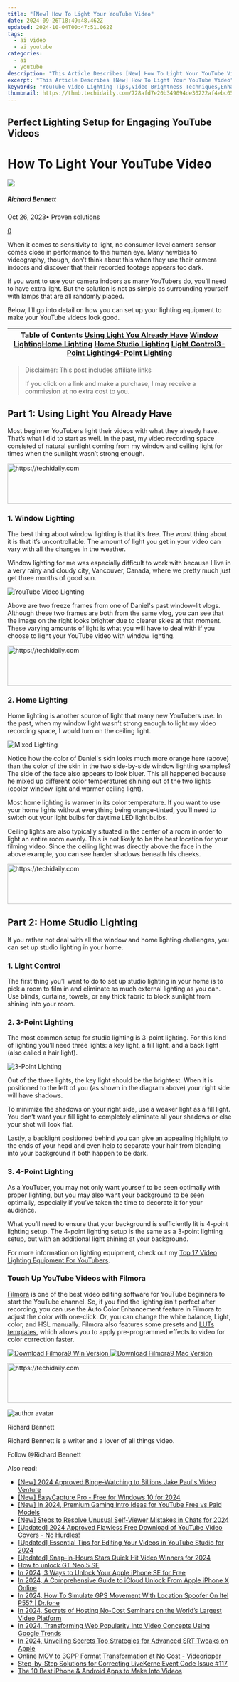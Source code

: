 ```yaml
---
title: "[New] How To Light Your YouTube Video"
date: 2024-09-26T18:49:48.462Z
updated: 2024-10-04T00:47:51.062Z
tags:
  - ai video
  - ai youtube
categories:
  - ai
  - youtube
description: "This Article Describes [New] How To Light Your YouTube Video"
excerpt: "This Article Describes [New] How To Light Your YouTube Video"
keywords: "YouTube Video Lighting Tips,Video Brightness Techniques,Enhancing Video Illumination,Optimal Video Light Setup,Improve YouTube Video Quality,Lighting Your Online Videos,YouTube Video Luminance Guide"
thumbnail: https://thmb.techidaily.com/728afd7e20b349094de30222af4ebc05eabd7a8ee2169bafa3b138dd4f9cdab2.jpg
---
```


## Perfect Lighting Setup for Engaging YouTube Videos

# How To Light Your YouTube Video

![](https://images.wondershare.com/filmora/article-images/richard-bennett.jpg)

##### Richard Bennett

 Oct 26, 2023• Proven solutions

[0](#commentsBoxSeoTemplate)

When it comes to sensitivity to light, no consumer-level camera sensor comes close in performance to the human eye. Many newbies to videography, though, don’t think about this when they use their camera indoors and discover that their recorded footage appears too dark.

If you want to use your camera indoors as many YouTubers do, you’ll need to have extra light. But the solution is not as simple as surrounding yourself with lamps that are all randomly placed.

Below, I’ll go into detail on how you can set up your lighting equipment to make your YouTube videos look good.

| Table of Contents [Using Light You Already Have](#USING-LIGHT-YOU-ALREADY-HAVE) [Window Lighting](#Window-Lighting)[Home Lighting](#Home-Lighting) [Home Studio Lighting](#HOME-STUDIO-LIGHTING) [Light Control](#Light-Control)[3-Point Lighting](#Three-Point-Lighting)[4-Point Lighting](#four-point-lighting) |
| ----------------------------------------------------------------------------------------------------------------------------------------------------------------------------------------------------------------------------------------------------------------------------------------------------------------- |

>  Disclaimer: This post includes affiliate links
>
>  If you click on a link and make a purchase, I may receive a commission at no extra cost to you.
>

## Part 1: Using Light You Already Have

Most beginner YouTubers light their videos with what they already have. That’s what I did to start as well. In the past, my video recording space consisted of natural sunlight coming from my window and ceiling light for times when the sunlight wasn’t strong enough.

<!-- affiliate ads begin -->
<a href="https://ephamedtechinc.pxf.io/c/5597632/2137229/26400" target="_top" id="2137229">
  <img src="//a.impactradius-go.com/display-ad/26400-2137229" border="0" alt="https://techidaily.com" width="728" height="90"/>
</a>
<img height="0" width="0" src="https://ephamedtechinc.pxf.io/i/5597632/2137229/26400" style="position:absolute;visibility:hidden;" border="0" />
<!-- affiliate ads end -->

### 1.  Window Lighting

The best thing about window lighting is that it’s free. The worst thing about it is that it’s uncontrollable. The amount of light you get in your video can vary with all the changes in the weather.

Window lighting for me was especially difficult to work with because I live in a very rainy and cloudy city, Vancouver, Canada, where we pretty much just get three months of good sun.

![  YouTube Video Lighting ](https://images.wondershare.com/filmora/article-images/window-lighting-comparison.jpg)

Above are two freeze frames from one of Daniel's past window-lit vlogs. Although these two frames are both from the same vlog, you can see that the image on the right looks brighter due to clearer skies at that moment. These varying amounts of light is what you will have to deal with if you choose to light your YouTube video with window lighting.

<!-- affiliate ads begin -->
<a href="https://appsumo.8odi.net/c/5597632/2087409/7443" target="_top" id="2087409">
  <img src="//a.impactradius-go.com/display-ad/7443-2087409" border="0" alt="https://techidaily.com" width="728" height="90"/>
</a>
<img height="0" width="0" src="https://appsumo.8odi.net/i/5597632/2087409/7443" style="position:absolute;visibility:hidden;" border="0" />
<!-- affiliate ads end -->

### 2. Home Lighting

Home lighting is another source of light that many new YouTubers use. In the past, when my window light wasn’t strong enough to light my video recording space, I would turn on the ceiling light.

![Mixed Lighting](https://images.wondershare.com/filmora/article-images/home-lighting-for-youtube-videos.jpg)

Notice how the color of Daniel's skin looks much more orange here (above) than the color of the skin in the two side-by-side window lighting examples? The side of the face also appears to look bluer. This all happened because he mixed up different color temperatures shining out of the two lights (cooler window light and warmer ceiling light).

Most home lighting is warmer in its color temperature. If you want to use your home lights without everything being orange-tinted, you’ll need to switch out your light bulbs for daytime LED light bulbs.

Ceiling lights are also typically situated in the center of a room in order to light an entire room evenly. This is not likely to be the best location for your filming video. Since the ceiling light was directly above the face in the above example, you can see harder shadows beneath his cheeks.

<!-- affiliate ads begin -->
<a href="https://aligracehair.sjv.io/c/5597632/2006919/19272" target="_top" id="2006919">
  <img src="//a.impactradius-go.com/display-ad/19272-2006919" border="0" alt="https://techidaily.com" width="728" height="90"/>
</a>
<img height="0" width="0" src="https://aligracehair.sjv.io/i/5597632/2006919/19272" style="position:absolute;visibility:hidden;" border="0" />
<!-- affiliate ads end -->

## Part 2: Home Studio Lighting

If you rather not deal with all the window and home lighting challenges, you can set up studio lighting in your home.

### 1. Light Control

The first thing you’ll want to do to set up studio lighting in your home is to pick a room to film in and eliminate as much external lighting as you can. Use blinds, curtains, towels, or any thick fabric to block sunlight from shining into your room.

### 2. 3-Point Lighting

The most common setup for studio lighting is 3-point lighting. For this kind of lighting you’ll need three lights: a key light, a fill light, and a back light (also called a hair light).

![3-Point Lighting](https://images.wondershare.com/filmora/article-images/youtube-lighting-3-point-lighting.jpg)

Out of the three lights, the key light should be the brightest. When it is positioned to the left of you (as shown in the diagram above) your right side will have shadows.

To minimize the shadows on your right side, use a weaker light as a fill light. You don’t want your fill light to completely eliminate all your shadows or else your shot will look flat.

Lastly, a backlight positioned behind you can give an appealing highlight to the ends of your head and even help to separate your hair from blending into your background if both happen to be dark.

### 3. 4-Point Lighting

As a YouTuber, you may not only want yourself to be seen optimally with proper lighting, but you may also want your background to be seen optimally, especially if you’ve taken the time to decorate it for your audience.

What you’ll need to ensure that your background is sufficiently lit is 4-point lighting setup. The 4-point lighting setup is the same as a 3-point lighting setup, but with an additional light shining at your background.

For more information on lighting equipment, check out my [Top 17 Video Lighting Equipment For YouTubers](https://www.filmora.io/community-blog/top-17-video-lighting-equipment-for-youtubers-440.html).

### Touch Up YouTube Videos with Filmora

[Filmora](https://tools.techidaily.com/wondershare/filmora/download/) is one of the best video editing software for YouTube beginners to start the YouTube channel. So, if you find the lighting isn't perfect after recording, you can use the Auto Color Enhancement feature in Filmora to adjust the color with one-click. Or, you can change the white balance, Light, color, and HSL manually. Filmora also features some presets and [LUTs templates](https://tools.techidaily.com/wondershare/filmora/download/), which allows you to apply pre-programmed effects to video for color correction faster.

[![Download Filmora9 Win Version](https://images.wondershare.com/filmora/guide/download-btn-win.jpg) ](https://tools.techidaily.com/wondershare/filmora/download/) [![Download Filmora9 Mac Version](https://images.wondershare.com/filmora/guide/download-btn-mac.jpg) ](https://tools.techidaily.com/wondershare/filmora/download/)

<!-- affiliate ads begin -->
<a href="https://aligracehair.sjv.io/c/5597632/2012420/19272" target="_top" id="2012420">
  <img src="//a.impactradius-go.com/display-ad/19272-2012420" border="0" alt="https://techidaily.com" width="728" height="90"/>
</a>
<img height="0" width="0" src="https://aligracehair.sjv.io/i/5597632/2012420/19272" style="position:absolute;visibility:hidden;" border="0" />
<!-- affiliate ads end -->

![author avatar](https://images.wondershare.com/filmora/article-images/richard-bennett.jpg)

Richard Bennett

Richard Bennett is a writer and a lover of all things video.

Follow @Richard Bennett

<ins class="adsbygoogle"
     style="display:block"
     data-ad-format="autorelaxed"
     data-ad-client="ca-pub-7571918770474297"
     data-ad-slot="1223367746"></ins>

<ins class="adsbygoogle"
     style="display:block"
     data-ad-client="ca-pub-7571918770474297"
     data-ad-slot="8358498916"
     data-ad-format="auto"
     data-full-width-responsive="true"></ins>

<span class="atpl-alsoreadstyle">Also read:</span>
<div><ul>
<li><a href="https://youtube-data.techidaily.com/024-approved-binge-watching-to-billions-jake-pauls-video-venture/"><u>[New] 2024 Approved Binge-Watching to Billions Jake Paul's Video Venture</u></a></li>
<li><a href="https://digital-screen-recording.techidaily.com/new-easycapture-pro-free-for-windows-10-for-2024/"><u>[New] EasyCapture Pro - Free for Windows 10 for 2024</u></a></li>
<li><a href="https://youtube-data.techidaily.com/n-2024-premium-gaming-intro-ideas-for-youtube-free-vs-paid-models/"><u>[New] In 2024, Premium Gaming Intro Ideas for YouTube Free vs Paid Models</u></a></li>
<li><a href="https://facebook-clips.techidaily.com/new-steps-to-resolve-unusual-self-viewer-mistakes-in-chats-for-2024/"><u>[New] Steps to Resolve Unusual Self-Viewer Mistakes in Chats for 2024</u></a></li>
<li><a href="https://youtube-data.techidaily.com/41491011-updated-2024-approved-flawless-free-download-of-youtube-video-covers-no-hurdles/"><u>[Updated] 2024 Approved Flawless Free Download of YouTube Video Covers - No Hurdles!</u></a></li>
<li><a href="https://youtube-data.techidaily.com/ed-essential-tips-for-editing-your-videos-in-youtube-studio-for-2024/"><u>[Updated] Essential Tips for Editing Your Videos in YouTube Studio for 2024</u></a></li>
<li><a href="https://youtube-data.techidaily.com/ed-snap-in-hours-stars-quick-hit-video-winners-for-2024/"><u>[Updated] Snap-in-Hours Stars Quick Hit Video Winners for 2024</u></a></li>
<li><a href="https://review-topics.techidaily.com/how-to-unlock-gt-neo-5-se-by-drfone-android-unlock-android-unlock/"><u>How to unlock GT Neo 5 SE</u></a></li>
<li><a href="https://sim-unlock.techidaily.com/in-2024-3-ways-to-unlock-your-apple-iphone-se-for-free-by-drfone-ios/"><u>In 2024, 3 Ways to Unlock Your Apple iPhone SE for Free</u></a></li>
<li><a href="https://activate-lock.techidaily.com/in-2024-a-comprehensive-guide-to-icloud-unlock-from-apple-iphone-x-online-by-drfone-ios/"><u>In 2024, A Comprehensive Guide to iCloud Unlock From Apple iPhone X Online</u></a></li>
<li><a href="https://review-topics.techidaily.com/in-2024-how-to-simulate-gps-movement-with-location-spoofer-on-itel-p55-drfone-by-drfone-virtual-android/"><u>In 2024, How To Simulate GPS Movement With Location Spoofer On Itel P55? | Dr.fone</u></a></li>
<li><a href="https://youtube-data.techidaily.com/24-secrets-of-hosting-no-cost-seminars-on-the-worlds-largest-video-platform/"><u>In 2024, Secrets of Hosting No-Cost Seminars on the World’s Largest Video Platform</u></a></li>
<li><a href="https://youtube-data.techidaily.com/24-transforming-web-popularity-into-video-concepts-using-google-trends/"><u>In 2024, Transforming Web Popularity Into Video Concepts Using Google Trends</u></a></li>
<li><a href="https://some-approaches.techidaily.com/in-2024-unveiling-secrets-top-strategies-for-advanced-srt-tweaks-on-apple/"><u>In 2024, Unveiling Secrets Top Strategies for Advanced SRT Tweaks on Apple</u></a></li>
<li><a href="https://win-help.techidaily.com/online-mov-to-3gpp-format-transformation-at-no-cost-videoripper/"><u>Online MOV to 3GPP Format Transformation at No Cost - Videoripper</u></a></li>
<li><a href="https://common-error.techidaily.com/step-by-step-solutions-for-correcting-livekernelevent-code-issue-117/"><u>Step-by-Step Solutions for Correcting LiveKernelEvent Code Issue #117</u></a></li>
<li><a href="https://youtube-data.techidaily.com/0-best-iphone-and-android-apps-to-make-into-videos/"><u>The 10 Best iPhone & Android Apps to Make Into Videos</u></a></li>
</ul></div>

